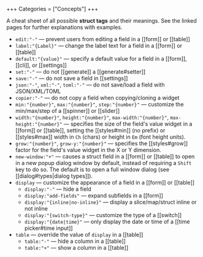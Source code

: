 +++
Categories = ["Concepts"]
+++

A cheat sheet of all possible **struct tags** and their meanings. See the linked pages for further explanations with examples.

* `edit:"-"` — prevent users from editing a field in a [[form]] or [[table]]
* `label:"{Label}"` — change the label text for a field in a [[form]] or [[table]]
* `default:"{value}"` — specify a default value for a field in a [[form]], [[cli]], or [[settings]]
* `set:"-"` — do not [[generate]] a [[generate#setter]]
* `save:"-"` — do not save a field in [[settings]]
* `json:"-"`, `xml:"-"`, `toml:"-"` — do not save/load a field with JSON/XML/TOML
* `copier:"-"` — do not copy a field when copying/cloning a widget
* `min:"{number}"`, `max:"{number}"`, `step:"{number}"` — customize the min/max/step of a [[spinner]] or [[slider]]
* `width:"{number}"`, `height:"{number}"`, `max-width:"{number}"`, `max-height:"{number}"` — specifies the size of the field's value widget in a [[form]] or [[table]], setting the [[styles#min]] (no prefix) or [[styles#max]] width in `Ch` (chars) or height in `Em` (font height units).
* `grow:"{number}"`, `grow-y:"{number}"` — specifies the [[styles#grow]] factor for the field's value widget in the X or Y dimension.
* `new-window:"+"` — causes a struct field in a [[form]] or [[table]] to open in a new popup dialog window by default, instead of requiring a `Shift` key to do so. The default is to open a full window dialog (see [[dialog#types|dialog types]]).
* `display` — customize the appearance of a field in a [[form]] or [[table]]
    - `display:"-"` — hide a field
    - `display:"add-fields"` — expand subfields in a [[form]]
    - `display:"{inline|no-inline}"` — display a slice/map/struct inline or not inline
    - `display:"{switch-type}"` — customize the type of a [[switch]]
    - `display:"{date|time}"` — only display the date or time of a [[time picker#time input]]
* `table` — override the value of `display` in a [[table]]
    - `table:"-"` — hide a column in a [[table]]
    - `table:"+"` — show a column in a [[table]]
